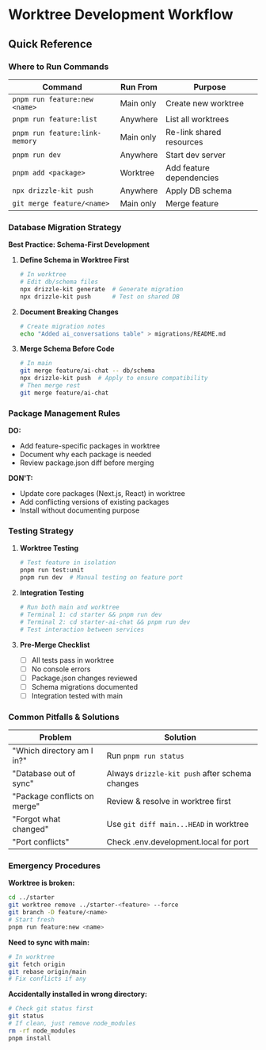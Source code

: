 # Worktree Development Workflow

## Quick Reference

### Where to Run Commands

| Command | Run From | Purpose |
|---------|----------|---------|
| `pnpm run feature:new <name>` | Main only | Create new worktree |
| `pnpm run feature:list` | Anywhere | List all worktrees |
| `pnpm run feature:link-memory` | Main only | Re-link shared resources |
| `pnpm run dev` | Anywhere | Start dev server |
| `pnpm add <package>` | Worktree | Add feature dependencies |
| `npx drizzle-kit push` | Anywhere | Apply DB schema |
| `git merge feature/<name>` | Main only | Merge feature |

### Database Migration Strategy

**Best Practice: Schema-First Development**

1. **Define Schema in Worktree First**
   ```bash
   # In worktree
   # Edit db/schema files
   npx drizzle-kit generate  # Generate migration
   npx drizzle-kit push      # Test on shared DB
   ```

2. **Document Breaking Changes**
   ```bash
   # Create migration notes
   echo "Added ai_conversations table" > migrations/README.md
   ```

3. **Merge Schema Before Code**
   ```bash
   # In main
   git merge feature/ai-chat -- db/schema
   npx drizzle-kit push  # Apply to ensure compatibility
   # Then merge rest
   git merge feature/ai-chat
   ```

### Package Management Rules

**DO:**
- Add feature-specific packages in worktree
- Document why each package is needed
- Review package.json diff before merging

**DON'T:**
- Update core packages (Next.js, React) in worktree
- Add conflicting versions of existing packages
- Install without documenting purpose

### Testing Strategy

1. **Worktree Testing**
   ```bash
   # Test feature in isolation
   pnpm run test:unit
   pnpm run dev  # Manual testing on feature port
   ```

2. **Integration Testing**
   ```bash
   # Run both main and worktree
   # Terminal 1: cd starter && pnpm run dev
   # Terminal 2: cd starter-ai-chat && pnpm run dev
   # Test interaction between services
   ```

3. **Pre-Merge Checklist**
   - [ ] All tests pass in worktree
   - [ ] No console errors
   - [ ] Package.json changes reviewed
   - [ ] Schema migrations documented
   - [ ] Integration tested with main

### Common Pitfalls & Solutions

| Problem | Solution |
|---------|----------|
| "Which directory am I in?" | Run `pnpm run status` |
| "Database out of sync" | Always `drizzle-kit push` after schema changes |
| "Package conflicts on merge" | Review & resolve in worktree first |
| "Forgot what changed" | Use `git diff main...HEAD` in worktree |
| "Port conflicts" | Check .env.development.local for port |

### Emergency Procedures

**Worktree is broken:**
```bash
cd ../starter
git worktree remove ../starter-<feature> --force
git branch -D feature/<name>
# Start fresh
pnpm run feature:new <name>
```

**Need to sync with main:**
```bash
# In worktree
git fetch origin
git rebase origin/main
# Fix conflicts if any
```

**Accidentally installed in wrong directory:**
```bash
# Check git status first
git status
# If clean, just remove node_modules
rm -rf node_modules
pnpm install
```